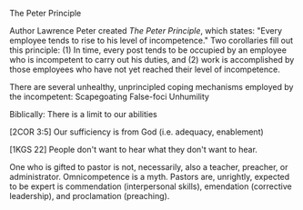 The Peter Principle


Author Lawrence Peter created _The Peter Principle_, which states: "Every employee tends to rise to his level of incompetence."
Two corollaries fill out this principle:
  (1) In time, every post tends to be occupied by an employee who is incompetent to carry out his duties, and
  (2) work is accomplished by those employees who have not yet reached their level of incompetence.

There are several unhealthy, unprincipled coping mechanisms employed by the incompetent:
  Scapegoating
  False-foci
  Unhumility


Biblically:
  There is a limit to our abilities

  [2COR 3:5]  Our sufficiency is from God (i.e. adequacy, enablement)

  [1KGS 22]  People don't want to hear what they don't want to hear.

  One who is gifted to pastor is not, necessarily, also a teacher, preacher, or administrator.
Omnicompetence is a myth.
Pastors are, unrightly, expected to be expert is commendation (interpersonal skills), emendation (corrective leadership), and proclamation (preaching).

